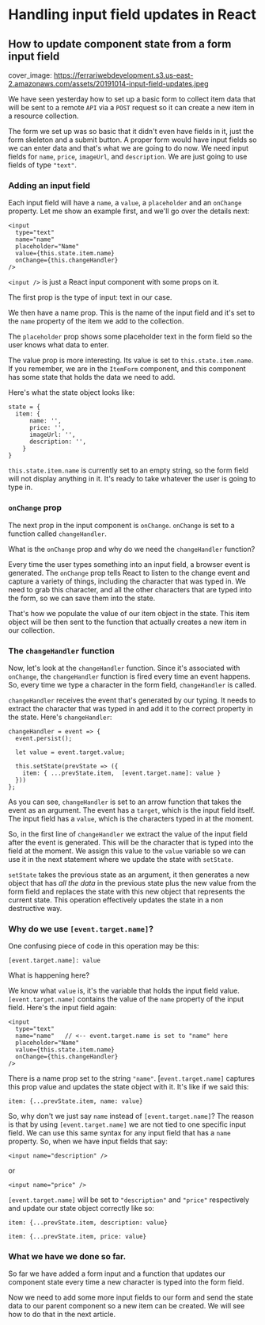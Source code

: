 
# Handling input field updates in React
## How to update component state from a form input field

cover_image: https://ferrariwebdevelopment.s3.us-east-2.amazonaws.com/assets/20191014-input-field-updates.jpeg



We have seen yesterday how to set up a basic form to collect item data that will be sent to a remote `API` via a `POST` request so it can create a new item in a resource collection.

The form we set up was so basic that it didn't even have fields in it, just the form skeleton and a submit button.
A proper form would have input fields so we can enter data and that's what we are going to do now.
We need input fields for `name`, `price`, `imageUrl`, and `description`. We are just going to use fields of type `"text"`.

### Adding an input field

Each input field will have a `name`, a `value`, a `placeholder` and an `onChange` property.
Let me show an example first, and we'll go over the details next:

```
<input
  type="text"
  name="name"
  placeholder="Name"
  value={this.state.item.name}
  onChange={this.changeHandler}
/>
```

`<input />` is just a React input component with some props on it.

The first prop is the type of input: text in our case.

We then have a name prop. This is the name of the input field and it's set to the `name` property of the item we add to the collection.

The `placeholder` prop shows some placeholder text in the form field so the user knows what data to enter.

The value prop is more interesting. Its value is set to `this.state.item.name`. If you remember, we are in the `ItemForm` component, and this component has some state that holds the data we need to add.

Here's what the state object looks like:

```
state = {
  item: {
      name: '',
      price: '',
      imageUrl: '',
      description: '',
    }
}
```

`this.state.item.name` is currently set to an empty string, so the form field will not display anything in it. It's ready to take whatever the user is going to type in.

### `onChange` prop

The next prop in the input component is `onChange`. `onChange` is set to a function called `changeHandler`.

What is the `onChange` prop and why do we need the `changeHandler` function?

Every time the user types something into an input field, a browser event is generated.
The `onChange` prop tells React to listen to the change event and capture a variety of things, including the character that was typed in.
We need to grab this character, and all the other characters that are typed into the form, so we can save them into the state.

That's how we populate the value of our item object in the state.
This item object will be then sent to the function that actually creates a new item in our collection.

### The `changeHandler` function

Now, let's look at the `changeHandler` function.
Since it's associated with `onChange`, the `changeHandler` function is fired every time an event happens. So, every time we type a character in the form field, `changeHandler` is called.

`changeHandler` receives the event that's generated by our typing. It needs to extract the character that was typed in and add it to the correct property in the state.
Here's `changeHandler`:

```
changeHandler = event => {
  event.persist();

  let value = event.target.value;

  this.setState(prevState => ({
    item: { ...prevState.item,  [event.target.name]: value }
  }))
};
```

As you can see, `changeHandler` is set to an arrow function that takes the event as an argument.
The event has a `target`, which is the input field itself. The input field has a `value`, which is the characters typed in at the moment.

So, in the first line of `changeHandler` we extract the value of the input field after the event is generated. This will be the character that is typed into the field at the moment.
We assign this value to the `value` variable so we can use it in the next statement where we update the state with `setState`.

`setState` takes the previous state as an argument, it then generates a new object that has *all the data* in the previous state plus the new value from the form field and replaces the state with this new object that represents the current state.
This operation effectively updates the state in a non destructive way.

### Why do we use `[event.target.name]`?

One confusing piece of code in this operation may be this:

```
[event.target.name]: value
```

What is happening here?

We know what `value` is, it's the variable that holds the input field value.
`[event.target.name]` contains the value of the `name` property of the input field.
Here's the input field again:

```
<input
  type="text"
  name="name"   // <-- event.target.name is set to "name" here
  placeholder="Name"
  value={this.state.item.name}
  onChange={this.changeHandler}
/>
```

There is a name prop set to the string `"name"`.
[`event.target.name]` captures this prop value and updates the state object with it. It's like if we said this:

```
item: {...prevState.item, name: value}
```

So, why don't we just say `name` instead of `[event.target.name]`?
The reason is that by using `[event.target.name]` we are not tied to one specific input field. We can use this same syntax for any input field that has a `name` property.
So, when we have input fields that say:

```
<input name="description" />
```

or

```
<input name="price" />
```

`[event.target.name]` will be set to `"description"` and `"price"` respectively and update our state object correctly like so:

```
item: {...prevState.item, description: value}

item: {...prevState.item, price: value}
```

### What we have we done so far.

So far we have added a form input and a function that updates our component state every time a new character is typed into the form field.

Now we need to add some more input fields to our form and send the state data to our parent component so a new item can be created. We will see how to do that in the next article.



